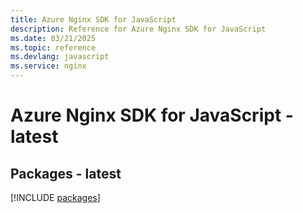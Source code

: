 ```yaml
---
title: Azure Nginx SDK for JavaScript
description: Reference for Azure Nginx SDK for JavaScript
ms.date: 03/21/2025
ms.topic: reference
ms.devlang: javascript
ms.service: nginx
---
```

# Azure Nginx SDK for JavaScript - latest
## Packages - latest
[!INCLUDE [packages](nginx-index.md)]
